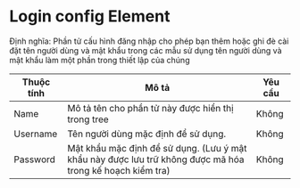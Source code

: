 # Login config Element

Định nghĩa: Phần tử cấu hình đăng nhập cho phép bạn thêm hoặc ghi đè cài đặt tên người dùng và mật khẩu trong các mẫu sử dụng tên người dùng và mật khẩu làm một phần trong thiết lập của chúng

| Thuộc tính | Mô tả                                                                                                     | Yêu cầu |
| ---------- | --------------------------------------------------------------------------------------------------------- | ------- |
| Name       | Mô tả tên cho phần tử này được hiển thị trong tree                                                        | Không   |
| Username   | Tên người dùng mặc định để sử dụng.                                                                       | Không   |
| Password   | Mật khẩu mặc định để sử dụng. (Lưu ý mật khẩu này được lưu trữ không được mã hóa trong kế hoạch kiểm tra) | Không   |
